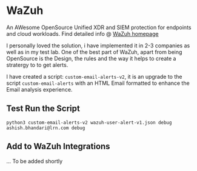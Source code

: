 # WaZuh

An AWesome OpenSource Unified XDR and SIEM protection for endpoints
and cloud workloads.
Find detailed info @ [WaZuh homepage](https://wazuh.com/)

I personally loved the solution, i have implemented it in 2-3 companies as well as in my test lab. One of the best part of WaZuh, apart from being OpenSource is the Design, the rules and the way it helps to create a stratergy to to get alerts.

I have created a script: `custom-email-alerts-v2`, it is an upgrade to the script `custom-email-alerts` with an HTML Email formatted to enhance the Email analysis experience.

## Test Run the Script
```
python3 custom-email-alerts-v2 wazuh-user-alert-v1.json debug ashish.bhandari@lrn.com debug
```

## Add to WaZuh Integrations
... To be added shortly